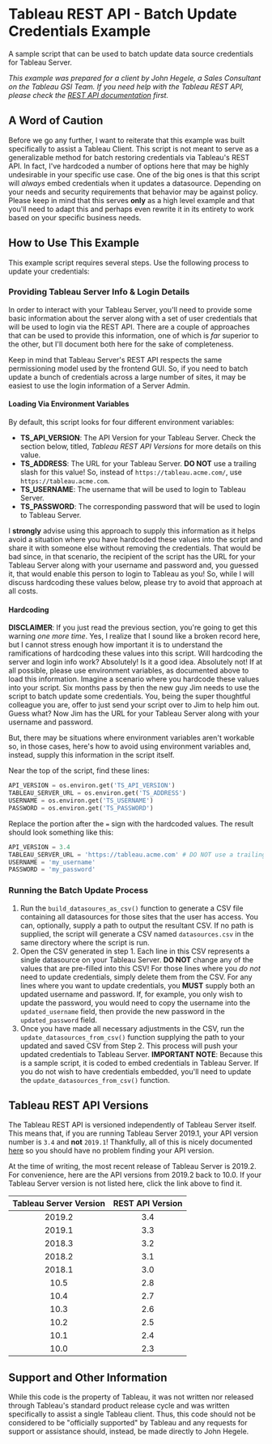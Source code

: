 # Tableau REST API - Batch Update Credentials Example

A sample script that can be used to batch update data source credentials for Tableau Server.

*This example was prepared for a client by John Hegele, a Sales Consultant on the Tableau GSI Team. If you need help with the Tableau REST API, please check the [REST API documentation](https://onlinehelp.tableau.com/current/api/rest_api/en-us/REST/rest_api_ref.htm) first.*

## A Word of Caution

Before we go any further, I want to reiterate that this example was built specifically to assist a Tableau Client. This script is not meant to serve as a generalizable method for batch restoring credentials via Tableau's REST API. In fact, I've hardcoded a number of options here that may be highly undesirable in your specific use case. One of the big ones is that this script will _always_ embed credentials when it updates a datasource. Depending on your needs and security requirements that behavior may be against policy. Please keep in mind that this serves **only** as a high level example and that you'll need to adapt this and perhaps even rewrite it in its entirety to work based on your specific business needs.

## How to Use This Example

This example script requires several steps. Use the following process to update your credentials:

### Providing Tableau Server Info & Login Details

In order to interact with your Tableau Server, you'll need to provide some basic information about the server along with a set of user credentials that will be used to login via the REST API. There are a couple of approaches that can be used to provide this information, one of which is *far* superior to the other, but I'll document both here for the sake of completeness.

Keep in mind that Tableau Server's REST API respects the same permissioning model used by the frontend GUI. So, if you need to batch update a bunch of credentials across a large number of sites, it may be easiest to use the login information of a Server Admin.

#### Loading Via Environment Variables

By default, this script looks for four different environment variables:
- **TS_API_VERSION**: The API Version for your Tableau Server. Check the section below, titled, *Tableau REST API Versions* for more details on this value.
- **TS_ADDRESS**: The URL for your Tableau Server. **DO NOT** use a trailing slash for this value! So, instead of `https://tableau.acme.com/`, use `https://tableau.acme.com`.
- **TS_USERNAME**: The username that will be used to login to Tableau Server.
- **TS_PASSWORD**: The corresponding password that will be used to login to Tableau Server.

I **strongly** advise using this approach to supply this information as it helps avoid a situation where you have hardcoded these values into the script and share it with someone else without removing the credentials. That would be bad since, in that scenario, the recipient of the script has the URL for your Tableau Server along with your username and password and, you guessed it, that would enable this person to login to Tableau as you! So, while I will discuss hardcoding these values below, please try to avoid that approach at all costs.

#### Hardcoding

**DISCLAIMER**: If you just read the previous section, you're going to get this warning *one more time*. Yes, I realize that I sound like a broken record here, but I cannot stress enough how important it is to understand the ramifications of hardcoding these values into this script. Will hardcoding the server and login info work? Absolutely! Is it a good idea. Absolutely not! If at all possible, please use environment variables, as documented above to load this information. Imagine a scenario where you hardcode these values into your script. Six months pass by then the new guy Jim needs to use the script to batch update some credentials. You, being the super thoughtful colleague you are, offer to just send your script over to Jim to help him out. Guess what? Now Jim has the URL for your Tableau Server along with your username and password.

But, there may be situations where environment variables aren't workable so, in those cases, here's how to avoid using environment variables and, instead, supply this information in the script itself.

Near the top of the script, find these lines:

```python
API_VERSION = os.environ.get('TS_API_VERSION')
TABLEAU_SERVER_URL = os.environ.get('TS_ADDRESS')
USERNAME = os.environ.get('TS_USERNAME')
PASSWORD = os.environ.get('TS_PASSWORD')
```

Replace the portion after the `=` sign with the hardcoded values. The result should look something like this:

```python
API_VERSION = 3.4
TABLEAU_SERVER_URL = 'https://tableau.acme.com' # DO NOT use a trailing slash here!
USERNAME = 'my_username'
PASSWORD = 'my_password'
```

### Running the Batch Update Process

1) Run the `build_datasoures_as_csv()` function to generate a CSV file containing all datasources for those sites that the user has access. You can, optionally, supply a path to output the resultant CSV. If no path is supplied, the script will generate a CSV named `datasources.csv` in the same directory where the script is run.
2) Open the CSV generated in step 1. Each line in this CSV represents a single datasource on your Tableau Server. **DO NOT** change any of the values that are pre-filled into this CSV! For those lines where you *do not* need to update credentials, simply delete them from the CSV. For any lines where you want to update credentials, you **MUST** supply both an updated username and password. If, for example, you only wish to update the password, you would need to copy the username into the `updated_username` field, then provide the new password in the `updated_password` field.
3) Once you have made all necessary adjustments in the CSV, run the `update_datasources_from_csv()` function supplying the path to your updated and saved CSV from Step 2. This process will push your updated credentials to Tableau Server. **IMPORTANT NOTE**: Because this is a sample script, it is coded to embed credentials in Tableau Server. If you do not wish to have credentials embedded, you'll need to update the `update_datasources_from_csv()` function.

## Tableau REST API Versions

The Tableau REST API is versioned independently of Tableau Server itself. This means that, if you are running Tableau Server 2019.1, your API version number is `3.4` and **not** `2019.1`! Thankfully, all of this is nicely documented [here](https://onlinehelp.tableau.com/current/api/rest_api/en-us/REST/rest_api_concepts_versions.htm) so you should have no problem finding your API version.

At the time of writing, the most recent release of Tableau Server is 2019.2. For convenience, here are the API versions from 2019.2 back to 10.0. If your Tableau Server version is not listed here, click the link above to find it.

| Tableau Server Version | REST API Version |
| :--------------------: | :--------------: |
|         2019.2         |       3.4        |
|         2019.1         |       3.3        |
|         2018.3         |       3.2        |
|         2018.2         |       3.1        |
|         2018.1         |       3.0        |
|          10.5          |       2.8        |
|          10.4          |       2.7        |
|          10.3          |       2.6        |
|          10.2          |       2.5        |
|          10.1          |       2.4        |
|          10.0          |       2.3        |

## Support and Other Information

While this code is the property of Tableau, it was not written nor released through Tableau's standard product release cycle and was written specifically to assist a single Tableau client. Thus, this code should not be considered to be "officially supported" by Tableau and any requests for support or assistance should, instead, be made directly to John Hegele.